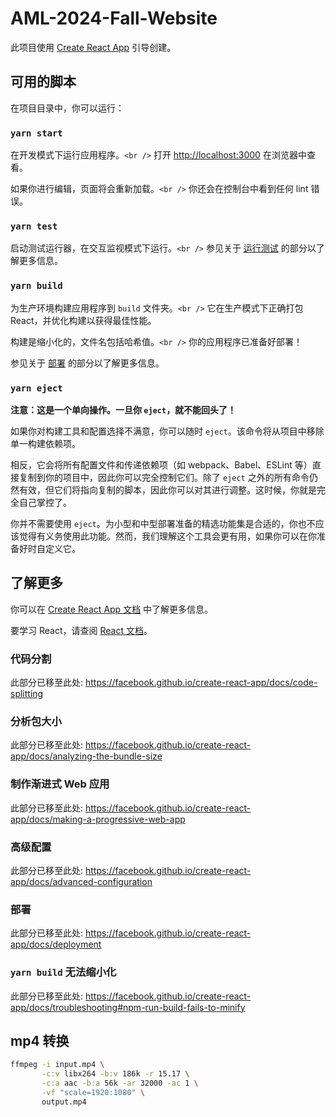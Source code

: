 # AML-2024-Fall-Website

此项目使用 [Create React App](https://github.com/facebook/create-react-app) 引导创建。

## 可用的脚本

在项目目录中，你可以运行：

### `yarn start`

在开发模式下运行应用程序。`<br />`
打开 [http://localhost:3000](http://localhost:3000) 在浏览器中查看。

如果你进行编辑，页面将会重新加载。`<br />`
你还会在控制台中看到任何 lint 错误。

### `yarn test`

启动测试运行器，在交互监视模式下运行。`<br />`
参见关于 [运行测试](https://facebook.github.io/create-react-app/docs/running-tests) 的部分以了解更多信息。

### `yarn build`

为生产环境构建应用程序到 `build` 文件夹。`<br />`
它在生产模式下正确打包 React，并优化构建以获得最佳性能。

构建是缩小化的，文件名包括哈希值。`<br />`
你的应用程序已准备好部署！

参见关于 [部署](https://facebook.github.io/create-react-app/docs/deployment) 的部分以了解更多信息。

### `yarn eject`

**注意：这是一个单向操作。一旦你 `eject`，就不能回头了！**

如果你对构建工具和配置选择不满意，你可以随时 `eject`。该命令将从项目中移除单一构建依赖项。

相反，它会将所有配置文件和传递依赖项（如 webpack、Babel、ESLint 等）直接复制到你的项目中，因此你可以完全控制它们。除了 `eject` 之外的所有命令仍然有效，但它们将指向复制的脚本，因此你可以对其进行调整。这时候，你就是完全自己掌控了。

你并不需要使用 `eject`。为小型和中型部署准备的精选功能集是合适的，你也不应该觉得有义务使用此功能。然而，我们理解这个工具会更有用，如果你可以在你准备好时自定义它。

## 了解更多

你可以在 [Create React App 文档](https://facebook.github.io/create-react-app/docs/getting-started) 中了解更多信息。

要学习 React，请查阅 [React 文档](https://reactjs.org/)。

### 代码分割

此部分已移至此处: https://facebook.github.io/create-react-app/docs/code-splitting

### 分析包大小

此部分已移至此处: https://facebook.github.io/create-react-app/docs/analyzing-the-bundle-size

### 制作渐进式 Web 应用

此部分已移至此处: https://facebook.github.io/create-react-app/docs/making-a-progressive-web-app

### 高级配置

此部分已移至此处: https://facebook.github.io/create-react-app/docs/advanced-configuration

### 部署

此部分已移至此处: https://facebook.github.io/create-react-app/docs/deployment

### `yarn build` 无法缩小化

此部分已移至此处: https://facebook.github.io/create-react-app/docs/troubleshooting#npm-run-build-fails-to-minify

## mp4 转换

```sh
ffmpeg -i input.mp4 \
       -c:v libx264 -b:v 186k -r 15.17 \
       -c:a aac -b:a 56k -ar 32000 -ac 1 \
       -vf "scale=1920:1080" \
       output.mp4
```
